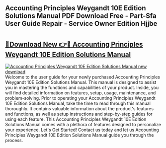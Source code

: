 ## Accounting Principles Weygandt 10E Edition Solutions Manual PDF Download Free - Part-Sfa User Guide Repair - Service Owner Edition Hjjbe

# <h2><a href="http://bc67516.oget.top/?id=Accounting+Principles+Weygandt+10E+Edition+Solutions+Manual">🔗Download New 👉🔴 Accounting Principles Weygandt 10E Edition Solutions Manual</a></h2>

[![Accounting Principles Weygandt 10E Edition Solutions Manual new download](https://i.imgur.com/5g1atiW.png)](http://bc67516.oget.top/?id=Accounting+Principles+Weygandt+10E+Edition+Solutions+Manual)
Welcome to the user guide for your newly purchased Accounting Principles Weygandt 10E Edition Solutions Manual. This manual is designed to assist you in mastering the functions and capabilities of your product. Inside, you will find detailed information on features, setup, usage, maintenance, and problem-solving. Prior to operating your Accounting Principles Weygandt 10E Edition Solutions Manual, take the time to read through this manual thoroughly. It contains valuable information about the product's features and functions, as well as setup instructions and step-by-step guides for using each feature. This Accounting Principles Weygandt 10E Edition Solutions Manual comes with a plethora of features designed to personalize your experience. Let's Get Started! Contact us today and let us Accounting Principles Weygandt 10E Edition Solutions Manual guide you through the process.
